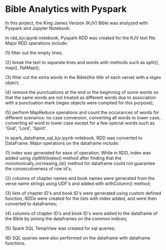 # Bible Analytics with Pyspark

In this project, the King James Version (KJV) Bible was analyzed with Pyspark and Jupyter Notebook.

In rdd_kjv.ipynb notebook, Pyspark RDD was created for the KJV text file. Major RDD operations include:

  (1) filter out the empty lines;

  (2) break the text to separate lines and words with methods such as split(), map(), flatMap();

  (3) filter out the extra words in the Bible(the title of each verse) with a regex object;

  (4) remove the punctuations at the end or the beginning of some words so that the same words are not treated as different words due to association with a punctuation mark (regex objects were complied for this purpose);
 
  (5) perform MapReduce operations and count the occurances of words for different scenarios: no case conversion, converting all words to lower case, converting all word to lower case except for a few special words such as 'God', 'Lord', 'Spirit'.


In spark_dataframe_sql_kjv.ipynb notebook, RDD was converted to DataFrame. Major operations on the dataframe include:

  (1) index was generated for ease of operation. While in RDD, index was added using zipWithIndex() method after finding that the monotonically_increasing_id() method for dataframe could not guarantee the consecutiveness of row id's;

  (2) columns of chapter names and book names were generated from the verse name strings using UDF's and added with withColumn() method;

  (3) lists of chapter ID's and book ID's were generated using custom defined function, RDDs were created for the lists with index added, and were then converted to dataframes;

  (4) columns of chapter ID's and book ID's were added to the dataframe of the Bible by joining the dataframes on the common indices;
  
  (5) Spark SQL TempView was created for sql queries;

  (6) SQL queries were also performed on the dataframe with dataframe functions.

